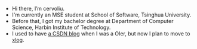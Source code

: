 - Hi there, I’m cervoliu.
- I'm currently an MSE student at School of Software, Tsinghua University.
- Before that, I got my bachelor degree at Department of Computer Science, Harbin Institute of Technology.
- I used to have [a CSDN blog](https://blog.csdn.net/lyd_7_29) when I was a OIer, but now I plan to move to [xlog](https://cervol.xlog.app/).

<!---
cervoliu/cervoliu is a ✨ special ✨ repository because its `README.md` (this file) appears on your GitHub profile.
You can click the Preview link to take a look at your changes.
--->

